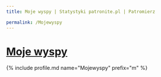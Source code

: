 ```yaml
---
title: Moje wyspy | Statystyki patronite.pl | Patromierz

permalink: /Mojewyspy
---
```


# [Moje wyspy](https://patronite.pl/Mojewyspy)

{% include profile.md name="Mojewyspy" prefix="m" %}

